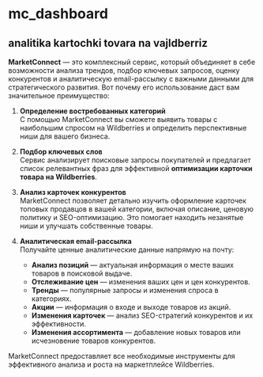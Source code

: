 # mc_dashboard

## analitika kartochki tovara na vajldberriz

**MarketConnect** — это комплексный сервис, который объединяет в себе возможности анализа трендов, подбор ключевых запросов, оценку конкурентов и аналитическую email-рассылку с важными данными для стратегического развития. Вот почему его использование даст вам значительное преимущество:

1. **Определение востребованных категорий**  
   С помощью MarketConnect вы сможете выявить товары с наибольшим спросом на Wildberries и определить перспективные ниши для вашего бизнеса.

2. **Подбор ключевых слов**  
   Сервис анализирует поисковые запросы покупателей и предлагает список релевантных фраз для эффективной **оптимизации карточки товара на Wildberries**.

3. **Анализ карточек конкурентов**  
   MarketConnect позволяет детально изучить оформление карточек топовых продавцов в вашей категории, включая описание, ценовую политику и SEO-оптимизацию. Это помогает находить незанятые ниши и улучшать собственные товары.

4. **Аналитическая email-рассылка**  
   Получайте ценные аналитические данные напрямую на почту:  
   - **Анализ позиций** — актуальная информация о месте ваших товаров в поисковой выдаче.  
   - **Отслеживание цен** — изменения ваших цен и цен конкурентов.  
   - **Тренды** — популярные запросы и изменения спроса в категориях.  
   - **Акции** — информация о входе и выходе товаров из акций.  
   - **Изменения карточек** — анализ SEO-стратегий конкурентов и их эффективности.  
   - **Изменения ассортимента** — добавление новых товаров или исчезновение товаров конкурентов.

MarketConnect предоставляет все необходимые инструменты для эффективного анализа и роста на маркетплейсе Wildberries.
